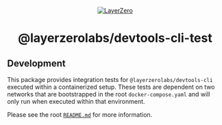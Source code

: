 <p align="center">
  <a href="https://layerzero.network">
    <img alt="LayerZero" style="max-width: 500px" src="https://d3a2dpnnrypp5h.cloudfront.net/bridge-app/lz.png"/>
  </a>
</p>

<h1 align="center">@layerzerolabs/devtools-cli-test</h1>

## Development

This package provides integration tests for `@layerzerolabs/devtools-cli` executed within a containerized setup. These tests are dependent on two networks that are bootstrapped in the root `docker-compose.yaml` and will only run when executed within that environment.

Please see the root [`README.md`](../../README.md) for more information.

